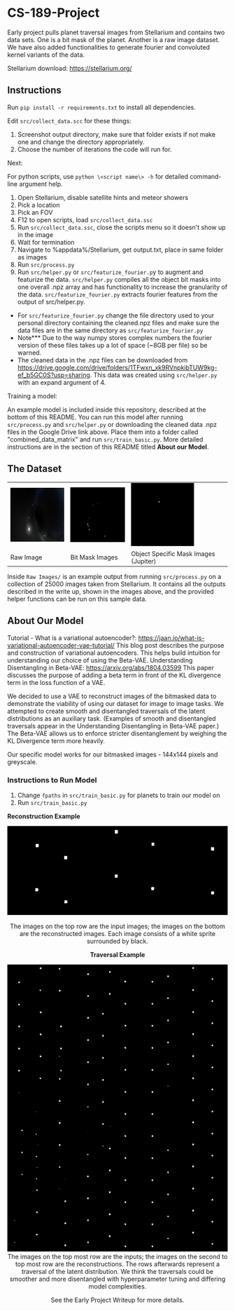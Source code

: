 # CS-189-Project

Early project pulls planet traversal images from Stellarium and contains two data sets. One is a bit mask of the planet. Another is a raw image dataset. We have also added functionalities to generate fourier and convoluted kernel variants of the data.

Stellarium download: https://stellarium.org/

## Instructions

Run `pip install -r requirements.txt` to install all dependencies.

Edit `src/collect_data.scc` for these things:

1. Screenshot output directory, make sure that folder exists if not make one and change the directory appropriately.
2. Choose the number of iterations the code will run for.

Next:

For python scripts, use `python \<script name\> -h` for detailed command-line argument help.

1. Open Stellarium, disable satellite hints and meteor showers
2. Pick a location
3. Pick an FOV
4. F12 to open scripts, load `src/collect_data.ssc`
5. Run `src/collect_data.ssc`, close the scripts menu so it doesn't show up in the image
6. Wait for termination
7. Navigate to %appdata%/Stellarium, get output.txt, place in same folder as images
8. Run `src/process.py`
9. Run `src/helper.py` or `src/featurize_fourier.p`y to augment and featurize the data. `src/helper.py` compiles all the object bit masks into one overall .npz array and has functionality to increase the granularity of the data. `src/featurize_fourier.py` extracts fourier features from the output of src/helper.py.

- For `src/featurize_fourier.py` change the file directory used to your personal directory containing the cleaned.npz files and make sure the data files are in the same directory as `src/featurize_fourier.py`
- Note\*\*\* Due to the way numpy stores complex numbers the fourier version of these files takes up a lot of space (~8GB per file) so be warned.
- The cleaned data in the .npz files can be downloaded from https://drive.google.com/drive/folders/1TFwxn_xk9RVnpkibTUW9kg-ef_b5GC0S?usp=sharing. This data was created using `src/helper.py` with an expand argument of 4.

Training a model:

An example model is included inside this repository, described at the bottom of this README. You can run this model after running `src/process.py` and `src/helper.py` or downloading the cleaned data .npz files in the Google Drive link above. Place them into a folder called "combined_data_matrix" and run `src/train_basic.py`. More detailed instructions are in the section of this README titled **About our Model**.

## The Dataset

<table style="table-layout: fixed ; width: 100%;">
  <tr>
    <td><img src="https://github.com/jacobyeung/CS-189-Project/blob/main/Raw%20Images/image/0.png"></td>
    <td><img src="https://github.com/jacobyeung/CS-189-Project/blob/main/Raw%20Images/object_bit_mask/0.png"></td>
    <td><img src="https://github.com/jacobyeung/CS-189-Project/blob/main/Raw%20Images/object_indexed_mask/10000_images/Jupiter.png"></td>
  </tr>
  <tr>
    <td>Raw Image</td>
     <td>Bit Mask Images</td>
     <td>Object Specific Mask Images (Jupiter)</td>
  </tr>
 </table>

Inside `Raw Images/` is an example output from running `src/process.py` on a collection of 25000 images taken from Stellarium. It contains all the outputs described in the write up, shown in the images above, and the provided helper functions can be run on this sample data.

## About Our Model

Tutorial - What is a variational autoencoder?: https://jaan.io/what-is-variational-autoencoder-vae-tutorial/
This blog post describes the purpose and construction of variational autoencoders. This helps build intuition for understanding our choice of using the Beta-VAE.
Understanding Disentangling in Beta-VAE: https://arxiv.org/abs/1804.03599
This paper discusses the purpose of adding a beta term in front of the KL divergence term in the loss function of a VAE.

We decided to use a VAE to reconstruct images of the bitmasked data to demonstrate the viability of using our dataset for image to image tasks. We attempted to create smooth and disentangled traversals of the latent distributions as an auxiliary task. (Examples of smooth and disentangled traversals appear in the Understanding Disentangling in Beta-VAE paper.) The Beta-VAE allows us to enforce stricter disentanglement by weighing the KL Divergence term more heavily.

Our specific model works for our bitmasked images - 144x144 pixels and greyscale.

### Instructions to Run Model

1. Change `fpaths` in `src/train_basic.py` for planets to train our model on
2. Run `src/train_basic.py`

**Reconstruction Example**

<div style="text-align: center;">
    <img src="https://github.com/jacobyeung/CS-189-Project/blob/main/Reconstruction Examples/Sun/25.png">  
</p>
The images on the top row are the input images; the images on the bottom are the reconstructed images. Each image consists of a white sprite surrounded by black.

**Traversal Example**

<div style="text-align: center;">
    <img src="https://github.com/jacobyeung/CS-189-Project/blob/main/Reconstruction Examples/Sun traversal.png">  
</div>
The images on the top most row are the inputs; the images on the second to top most row are the reconstructions. The rows afterwards represent a traversal of the latent distribution. We think the traversals could be smoother and more disentangled with hyperparameter tuning and differing model complexities.

See the Early Project Writeup for more details.
